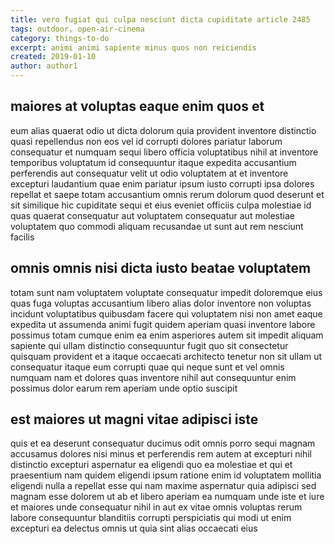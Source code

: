```yaml
---
title: vero fugiat qui culpa nesciunt dicta cupiditate article 2485
tags: outdoor, open-air-cinema
category: things-to-do
excerpt: animi animi sapiente minus quos non reiciendis
created: 2019-01-10
author: author1
---
```


## maiores at voluptas eaque enim quos et

eum alias quaerat odio ut dicta dolorum quia provident inventore distinctio quasi repellendus non eos vel id corrupti dolores pariatur laborum consequatur et numquam sequi libero officia voluptatibus nihil at inventore temporibus voluptatum id consequuntur itaque expedita accusantium perferendis aut consequatur velit ut odio voluptatem at et inventore excepturi laudantium quae enim pariatur ipsum iusto corrupti ipsa dolores repellat et saepe totam accusantium omnis rerum dolorum quod deserunt et sit similique hic cupiditate sequi et eius eveniet officiis culpa molestiae id quas quaerat consequatur aut voluptatem consequatur aut molestiae voluptatem quo commodi aliquam recusandae ut sunt aut rem nesciunt facilis

## omnis omnis nisi dicta iusto beatae voluptatem

totam sunt nam voluptatem voluptate consequatur impedit doloremque eius quas fuga voluptas accusantium libero alias dolor inventore non voluptas incidunt voluptatibus quibusdam facere qui voluptatem nisi non amet eaque expedita ut assumenda animi fugit quidem aperiam quasi inventore labore possimus totam cumque enim ea enim asperiores autem sit impedit aliquam sapiente qui ullam distinctio consequuntur fugit quo sit consectetur quisquam provident et a itaque occaecati architecto tenetur non sit ullam ut consequatur itaque eum corrupti quae qui neque sunt et vel omnis numquam nam et dolores quas inventore nihil aut consequuntur enim possimus dolor earum rem aperiam unde optio suscipit

## est maiores ut magni vitae adipisci iste

quis et ea deserunt consequatur ducimus odit omnis porro sequi magnam accusamus dolores nisi minus et perferendis rem autem at excepturi nihil distinctio excepturi aspernatur ea eligendi quo ea molestiae et qui et praesentium nam quidem eligendi ipsum ratione enim id voluptatem mollitia eligendi nulla a repellat esse qui nam maxime aspernatur quia adipisci sed magnam esse dolorem ut ab et libero aperiam ea numquam unde iste et iure et maiores unde consequatur nihil in aut ex vitae omnis voluptas rerum labore consequuntur blanditiis corrupti perspiciatis qui modi ut enim excepturi ea delectus omnis ut quia sint alias occaecati eius
